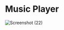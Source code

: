 # Music Player
![Screenshot (22)](https://github.com/KunalMali-The-Clever-Programmer/Music-Player/assets/107911019/be396829-1545-4a45-a165-16f6a198a2ef)
